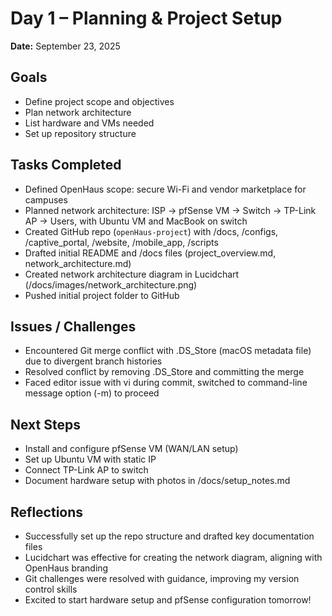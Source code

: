 # Day 1 – Planning & Project Setup
**Date:** September 23, 2025

## Goals
- Define project scope and objectives
- Plan network architecture
- List hardware and VMs needed
- Set up repository structure

## Tasks Completed
- Defined OpenHaus scope: secure Wi-Fi and vendor marketplace for campuses
- Planned network architecture: ISP → pfSense VM → Switch → TP-Link AP → Users, with Ubuntu VM and MacBook on switch
- Created GitHub repo (`openHaus-project`) with /docs, /configs, /captive_portal, /website, /mobile_app, /scripts
- Drafted initial README and /docs files (project_overview.md, network_architecture.md)
- Created network architecture diagram in Lucidchart (/docs/images/network_architecture.png)
- Pushed initial project folder to GitHub[](https://github.com/savedyute/openhaus-project)

## Issues / Challenges
- Encountered Git merge conflict with .DS_Store (macOS metadata file) due to divergent branch histories
- Resolved conflict by removing .DS_Store and committing the merge
- Faced editor issue with vi during commit, switched to command-line message option (-m) to proceed

## Next Steps
- Install and configure pfSense VM (WAN/LAN setup)
- Set up Ubuntu VM with static IP
- Connect TP-Link AP to switch
- Document hardware setup with photos in /docs/setup_notes.md

## Reflections
- Successfully set up the repo structure and drafted key documentation files
- Lucidchart was effective for creating the network diagram, aligning with OpenHaus branding
- Git challenges were resolved with guidance, improving my version control skills
- Excited to start hardware setup and pfSense configuration tomorrow!